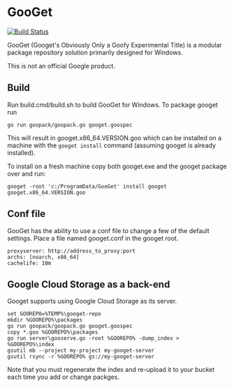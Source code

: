 # GooGet 
[![Build Status](https://travis-ci.org/google/googet.svg?branch=master)](https://travis-ci.org/google/googet)

GooGet (Googet's Obviously Only a Goofy Experimental Title) is a modular
package repository solution primarily designed for Windows. 

This is not an official Google product.

## Build
Run build.cmd/build.sh to build GooGet for Windows. To package googet run 

```
go run goopack/goopack.go googet.goospec
```

This will result in googet.x86_64.VERSION.goo which can be installed on a 
machine with the `googet install` command (assuming googet is already 
installed).

To install on a fresh machine copy both googet.exe and the googet package
over and run:

```
googet -root 'c:/ProgramData/GooGet' install googet googet.x86_64.VERSION.goo
```

## Conf file

GooGet has the ability to use a conf file to change a few of the default settings.
Place a file named googet.conf in the googet root.

```
proxyserver: http://address_to_proxy:port
archs: [noarch, x86_64]
cachelife: 10m
```

## Google Cloud Storage as a back-end

Googet supports using Google Cloud Storage as its server.

```
set GOOREPO=%TEMP%\googet-repo
mkdir %GOOREPO%\packages
go run goopack/goopack.go googet.goospec
copy *.goo %GOOREPO%\packages
go run server\gooserve.go -root %GOOREPO% -dump_index > %GOOREPO%\index
gsutil mb --project my-project my-googet-server
gsutil rsync -r %GOOREPO% gs://my-googet-server
```

Note that you must regenerate the index and re-upload it to your bucket each time
you add or change packges.
